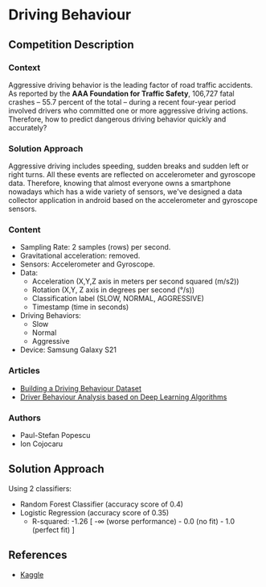 # Driving Behaviour

## Competition Description

### Context

Aggressive driving behavior is the leading factor of road traffic accidents. As reported by the **AAA Foundation for
Traffic Safety**, 106,727 fatal crashes – 55.7 percent of the total – during a recent four-year period involved drivers
who committed one or more aggressive driving actions. Therefore, how to predict dangerous driving behavior quickly and
accurately?

### Solution Approach

Aggressive driving includes speeding, sudden breaks and sudden left or right turns. All these events are reflected on
accelerometer and gyroscope data. Therefore, knowing that almost everyone owns a smartphone nowadays which has a wide
variety of sensors, we've designed a data collector application in android based on the accelerometer and gyroscope
sensors.

### Content

* Sampling Rate: 2 samples (rows) per second.
* Gravitational acceleration: removed.
* Sensors: Accelerometer and Gyroscope.
* Data:
    * Acceleration (X,Y,Z axis in meters per second squared (m/s2))
    * Rotation (X,Y, Z axis in degrees per second (°/s))
    * Classification label (SLOW, NORMAL, AGGRESSIVE)
    * Timestamp (time in seconds)
* Driving Behaviors:
    * Slow
    * Normal
    * Aggressive
* Device: Samsung Galaxy S21

### Articles

* [Building a Driving Behaviour Dataset](https://rochi.utcluj.ro/articole/10/RoCHI2022-Cojocaru-I-1.pdf)
* [Driver Behaviour Analysis based on Deep Learning Algorithms](https://rochi.utcluj.ro/articole/10/RoCHI2022-Cojocaru-I-2.pdf)

### Authors

* Paul-Stefan Popescu
* Ion Cojocaru

## Solution Approach

Using 2 classifiers:

* Random Forest Classifier (accuracy score of 0.4)
* Logistic Regression (accuracy score of 0.35)
    * R-squared: -1.26  [ -∞ (worse performance) - 0.0 (no fit) - 1.0 (perfect fit) ]

## References

- [Kaggle](https://www.kaggle.com/competitions/driving-behaviour)